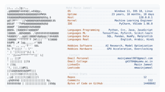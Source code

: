 <picture>
  <source srcset="https://raw.githubusercontent.com/mmazinjameel/mmazinjameel/main/dark_mode.svg?v=1758595917" media="(prefers-color-scheme: dark)">
  <img src="https://raw.githubusercontent.com/mmazinjameel/mmazinjameel/main/light_mode.svg?v=1758595917">
</picture>
